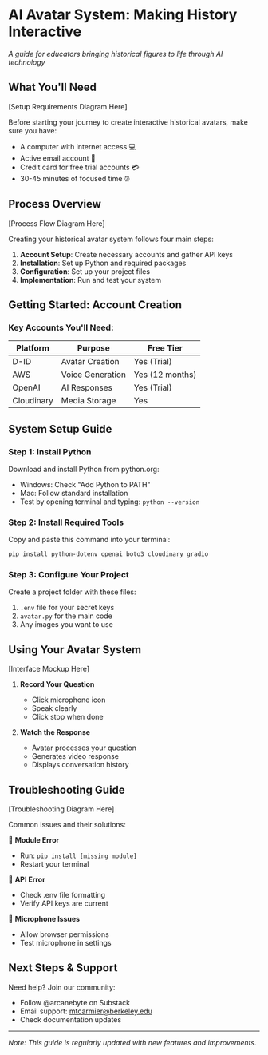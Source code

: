 # AI Avatar System: Making History Interactive
*A guide for educators bringing historical figures to life through AI technology*

## What You'll Need

[Setup Requirements Diagram Here]

Before starting your journey to create interactive historical avatars, make sure you have:
- A computer with internet access 💻
- Active email account 📧
- Credit card for free trial accounts 💳
- 30-45 minutes of focused time ⏰

## Process Overview

[Process Flow Diagram Here]

Creating your historical avatar system follows four main steps:
1. **Account Setup**: Create necessary accounts and gather API keys
2. **Installation**: Set up Python and required packages
3. **Configuration**: Set up your project files
4. **Implementation**: Run and test your system

## Getting Started: Account Creation

### Key Accounts You'll Need:

| Platform | Purpose | Free Tier |
|----------|----------|------------|
| D-ID | Avatar Creation | Yes (Trial) |
| AWS | Voice Generation | Yes (12 months) |
| OpenAI | AI Responses | Yes (Trial) |
| Cloudinary | Media Storage | Yes |

## System Setup Guide

### Step 1: Install Python
Download and install Python from python.org:
- Windows: Check "Add Python to PATH"
- Mac: Follow standard installation
- Test by opening terminal and typing: `python --version`

### Step 2: Install Required Tools
Copy and paste this command into your terminal:
```bash
pip install python-dotenv openai boto3 cloudinary gradio
```

### Step 3: Configure Your Project
Create a project folder with these files:
1. `.env` file for your secret keys
2. `avatar.py` for the main code
3. Any images you want to use

## Using Your Avatar System

[Interface Mockup Here]

1. **Record Your Question**
   - Click microphone icon
   - Speak clearly
   - Click stop when done

2. **Watch the Response**
   - Avatar processes your question
   - Generates video response
   - Displays conversation history

## Troubleshooting Guide

[Troubleshooting Diagram Here]

Common issues and their solutions:

🔴 **Module Error**
- Run: `pip install [missing module]`
- Restart your terminal

🔴 **API Error**
- Check .env file formatting
- Verify API keys are current

🔴 **Microphone Issues**
- Allow browser permissions
- Test microphone in settings

## Next Steps & Support

Need help? Join our community:
- Follow @arcanebyte on Substack
- Email support: mtcarmier@berkeley.edu
- Check documentation updates

---

*Note: This guide is regularly updated with new features and improvements.*